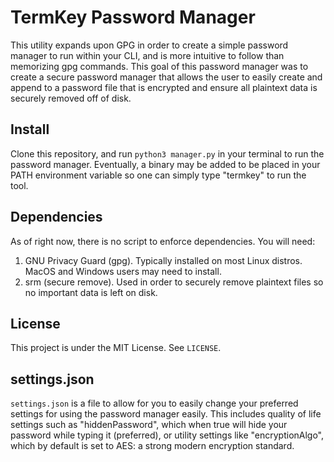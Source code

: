 # TermKey Password Manager
This utility expands upon GPG in order to create a simple password manager to run within your CLI, and is more intuitive to follow than memorizing gpg commands. This goal of this password manager was to create a secure password manager that allows the user to easily create and append to a password file that is encrypted and ensure all plaintext data is securely removed off of disk.

## Install
Clone this repository, and run `python3 manager.py` in your terminal to run the password manager. Eventually, a binary may be added to be placed in your PATH environment variable so one can simply type "termkey" to run the tool.

## Dependencies
As of right now, there is no script to enforce dependencies. You will need:
1. GNU Privacy Guard (gpg). Typically installed on most Linux distros. MacOS and Windows users may need to install.
2. srm (secure remove). Used in order to securely remove plaintext files so no important data is left on disk.

## License
This project is under the MIT License. See `LICENSE`.

## settings.json
`settings.json` is a file to allow for you to easily change your preferred settings for using the password manager easily. This includes quality of life settings such as "hiddenPassword", which when true will hide your password while typing it (preferred), or utility settings like "encryptionAlgo", which by default is set to AES: a strong modern encryption standard.

